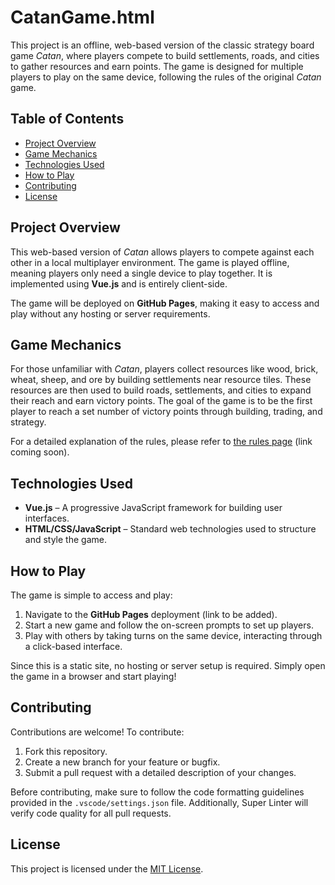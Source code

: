 # CatanGame.html

This project is an offline, web-based version of the classic strategy board game *Catan*, where players compete to build settlements, roads, and cities to gather resources and earn points. The game is designed for multiple players to play on the same device, following the rules of the original *Catan* game.

## Table of Contents

- [Project Overview](#project-overview)
- [Game Mechanics](#game-mechanics)
- [Technologies Used](#technologies-used)
- [How to Play](#how-to-play)
- [Contributing](#contributing)
- [License](#license)

## Project Overview

This web-based version of *Catan* allows players to compete against each other in a local multiplayer environment. The game is played offline, meaning players only need a single device to play together. It is implemented using **Vue.js** and is entirely client-side.

The game will be deployed on **GitHub Pages**, making it easy to access and play without any hosting or server requirements.

## Game Mechanics

For those unfamiliar with *Catan*, players collect resources like wood, brick, wheat, sheep, and ore by building settlements near resource tiles. These resources are then used to build roads, settlements, and cities to expand their reach and earn victory points. The goal of the game is to be the first player to reach a set number of victory points through building, trading, and strategy.

For a detailed explanation of the rules, please refer to [the rules page]() (link coming soon).

## Technologies Used

- **Vue.js** – A progressive JavaScript framework for building user interfaces.
- **HTML/CSS/JavaScript** – Standard web technologies used to structure and style the game.

## How to Play

The game is simple to access and play:
1. Navigate to the **GitHub Pages** deployment (link to be added).
2. Start a new game and follow the on-screen prompts to set up players.
3. Play with others by taking turns on the same device, interacting through a click-based interface.

Since this is a static site, no hosting or server setup is required. Simply open the game in a browser and start playing!

## Contributing

Contributions are welcome! To contribute:
1. Fork this repository.
2. Create a new branch for your feature or bugfix.
3. Submit a pull request with a detailed description of your changes.

Before contributing, make sure to follow the code formatting guidelines provided in the `.vscode/settings.json` file. Additionally, Super Linter will verify code quality for all pull requests.

## License

This project is licensed under the [MIT License](LICENSE).
